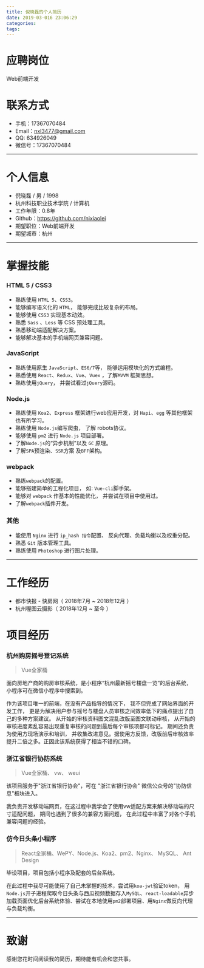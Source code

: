 ```yaml
---
title: 倪晓磊的个人简历
date: 2019-03-016 23:06:29
categories: 
tags: 
---
```



# 应聘岗位

Web前端开发

# 联系方式

- 手机：17367070484 
- Email：nxl3477@gmail.com 
- QQ: 634926049
- 微信号：17367070484

---

# 个人信息

 - 倪晓磊 / 男 / 1998 
 - 杭州科技职业技术学院 / 计算机
 - 工作年限：0.8年
 - Github：https://github.com/nixiaolei 
 - 期望职位：Web前端开发
 - 期望城市：杭州

---


# 掌握技能

### HTML 5 / CSS3

* 熟练使用 `HTML 5`、`CSS3`。
* 能够编写语义化的 `HTML`， 能够完成比较复杂的布局。
* 能够使用 `CSS3` 实现基本动效。
* 熟悉 `Sass` 、`Less` 等 CSS 预处理工具。
* 熟悉移动端适配解决方案。
* 能够解决基本的手机端网页兼容问题。




### JavaScript

* 熟练使用原生 `JavaScript`、`ES6/7`等， 能够运用模块化的方式编程。
* 熟悉使用 `React`、`Redux`、`Vue`、`Vuex` ，了解`MVVM` 框架思想。
* 熟练使用`jQuery`， 并尝试看过`jQuery`源码。


### Node.js

* 熟练使用 `Koa2`、`Express` 框架进行web应用开发，对 `Hapi`、`egg` 等其他框架也有所学习。
* 熟练使用 `Node.js`编写爬虫， 了解 robots协议。
* 能够使用 `pm2` 进行 `Node.js` 项目部署。
* 了解`Node.js`的“异步机制”以及 `GC` 原理。
* 了解`SPA`预渲染、`SSR`方案 及`BFF`架构。


### webpack

* 熟练`webpack`的配置。
* 能够搭建简单的工程化项目， 如: `Vue-cli`脚手架。
* 能够对 `webpack` 作基本的性能优化， 并尝试在项目中使用过。
* 了解`webpack`插件开发。



### 其他

* 能使用 `Nginx` 进行 `ip_hash 指令`配置、 反向代理、负载均衡以及权重分配。
* 熟悉 `Git` 版本管理工具。
* 熟练使用 `Photoshop` 进行图片处理。

---

# 工作经历
* 都市快报 - 快房网（ 2018年7月 ~ 2018年12月 ）
* 杭州喔图云摄影（ 2018年12月 ~ 至今 ）

# 项目经历

### 杭州购房摇号登记系统
> Vue全家桶

面向房地产商的购房审核系统，是小程序“杭州最新摇号楼盘一览”的后台系统， 小程序可在微信小程序中搜索到。

作为该项目唯一的前端，在没有产品指导的情况下， 我不但完成了网站界面的开发工作， 更是为解决用户参与摇号与楼盘人员审核之间效率低下的痛点提出了自己的多种方案建议。 从开始的审核资料图文混乱改版至图文联动审核，  从开始的审核进度紊乱容易出现重复审核的问题到最后每个审核项都可标记。 期间还负责为使用方现场演示和培训， 并收集改进意见。据使用方反馈，改版前后审核效率提升二倍之多。正因此该系统获得了相当不错的口碑。




### 浙江省银行协防系统 
> Vue全家桶、 vw、 weui

该项目服务于"浙江省银行协会"，可在 "浙江省银行协会" 微信公众号的"协防信息"板块进入。

我负责开发移动端网页，在这过程中我学会了使用vw适配方案来解决移动端的尺寸适配问题， 期间也遇到了很多的兼容方面问题， 在此过程中丰富了对各个手机兼容问题的经验。 



### 仿今日头条小程序
> React全家桶、WePY、Node.js、Koa2、pm2、Nginx、 MySQL、 Ant Design

毕设项目，项目包括小程序及配套的后台系统。

在此过程中我尽可能使用了自己未掌握的技术，尝试用`koa-jwt`验证token， 用`Node.js`开子进程爬取今日头条与西瓜视频数据存入`MySQL`、`react-loadable`异步加载页面优化后台系统体验、尝试在本地使用`pm2`部署项目、用`Nginx`做反向代理与负载均衡。



---

# 致谢
感谢您花时间阅读我的简历，期待能有机会和您共事。















